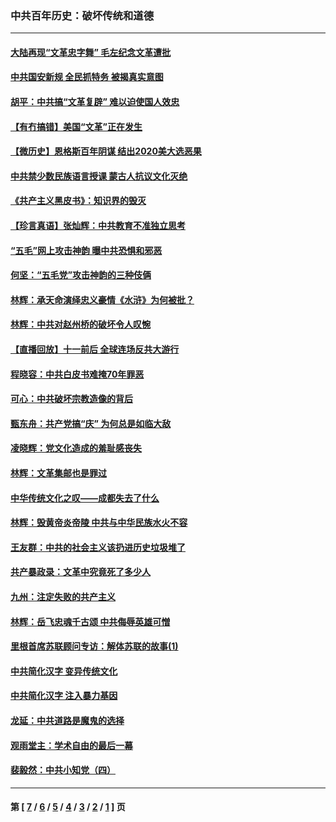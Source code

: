 ### 中共百年历史：破坏传统和道德
---
#### [大陆再现“文革忠字舞” 毛左纪念文革遭批](../../pages/nf1176114/n12947385.md?06080430) 
#### [中共国安新规 全民抓特务 被揭真实意图](../../pages/nf1176114/n12911615.md?06080430) 
#### [胡平：中共搞“文革复辟” 难以迫使国人效忠](../../pages/nf1176114/n12905760.md?06080430) 
#### [【有冇搞错】美国“文革”正在发生](../../pages/nf1176114/n12650309.md?06080430) 
#### [【微历史】恩格斯百年阴谋 结出2020美大选恶果](../../pages/nf1176114/n12597490.md?06080430) 
#### [中共禁少数民族语言授课 蒙古人抗议文化灭绝](../../pages/nf1176114/n12362711.md?06080430) 
#### [《共产主义黑皮书》：知识界的毁灭](../../pages/nf1176114/n12198436.md?06080430) 
#### [【珍言真语】张灿辉：中共教育不准独立思考](../../pages/nf1176114/n12116869.md?06080430) 
#### [“五毛”网上攻击神韵 曝中共恐惧和邪恶](../../pages/nf1176114/n11676030.md?06080430) 
#### [何坚：“五毛党”攻击神韵的三种伎俩](../../pages/nf1176114/n11676839.md?06080430) 
#### [林辉：承天命演绎忠义豪情《水浒》为何被批？](../../pages/nf1176114/n11660999.md?06080430) 
#### [林辉：中共对赵州桥的破坏令人叹惋](../../pages/nf1176114/n11622063.md?06080430) 
#### [【直播回放】十一前后 全球连场反共大游行](../../pages/nf1176114/n11544233.md?06080430) 
#### [程晓容：中共白皮书难掩70年罪恶](../../pages/nf1176114/n11552335.md?06080430) 
#### [可心：中共破坏宗教造像的背后](../../pages/nf1176114/n11518358.md?06080430) 
#### [甄东舟：共产党搞“庆” 为何总是如临大敌](../../pages/nf1176114/n11509183.md?06080430) 
#### [凌晓辉：党文化造成的羞耻感丧失](../../pages/nf1176114/n11485526.md?06080430) 
#### [林辉：文革集邮也是罪过](../../pages/nf1176114/n11362608.md?06080430) 
#### [中华传统文化之叹——成都失去了什么](../../pages/nf1176114/n11092294.md?06080430) 
#### [林辉：毁黄帝炎帝陵 中共与中华民族水火不容](../../pages/nf1176114/n11061288.md?06080430) 
#### [王友群：中共的社会主义该扔进历史垃圾堆了](../../pages/nf1176114/n11038771.md?06080430) 
#### [共产暴政录：文革中究竟死了多少人](../../pages/nf1176114/n11000879.md?06080430) 
#### [九州：注定失败的共产主义](../../pages/nf1176114/n10995753.md?06080430) 
#### [林辉：岳飞忠魂千古颂 中共侮辱英雄可憎](../../pages/nf1176114/n10990583.md?06080430) 
#### [里根首席苏联顾问专访：解体苏联的故事(1)](../../pages/nf1176114/n10927121.md?06080430) 
#### [中共简化汉字 变异传统文化](../../pages/nf1176114/n10885901.md?06080430) 
#### [中共简化汉字 注入暴力基因](../../pages/nf1176114/n10884662.md?06080430) 
#### [龙延：中共道路是魔鬼的选择](../../pages/nf1176114/n10902151.md?06080430) 
#### [观雨堂主：学术自由的最后一幕](../../pages/nf1176114/n10896282.md?06080430) 
#### [裴毅然：中共小知党（四）](../../pages/nf1176114/n10889466.md?06080430) 

---
#### 第 [ [7](./7.md?06080430) / [6](./6.md?06080430) / [5](./5.md?06080430) / [4](./4.md?06080430) / [3](./3.md?06080430) / [2](./2.md?06080430) / [1](./1.md?06080430) ] 页
